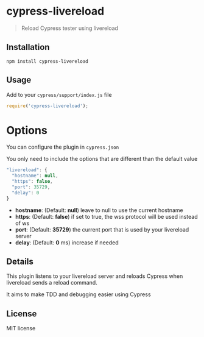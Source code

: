 # cypress-livereload

> Reload Cypress tester using livereload

## Installation

```shell
npm install cypress-livereload
```

## Usage

Add to your `cypress/support/index.js` file

```js
require('cypress-livereload');
```

# Options
You can configure the plugin in `cypress.json` 

You only need to include the options that are different than the default value

```javascript
"livereload": {
  "hostname": null,
  "https": false,
  "port": 35729,
  "delay": 0
}
```

- **hostname**: (Default: **null**) leave to null to use the current hostname
- **https**: (Default: **false**) if set to true, the wss protocol will be used instead of ws
- **port**: (Default: **35729**) the current port that is used by your livereload server
- **delay**: (Default: **0** ms) increase if needed

## Details

This plugin listens to your livereload server and reloads Cypress when livereload sends a reload command.
 
It aims to make TDD and debugging easier using Cypress 

## License

MIT license